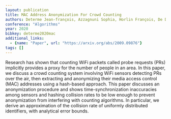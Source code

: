 ```yaml
---
layout: publication
title: MAC Address Anonymization For Crowd Counting
authors: Determe Jean-françois, Azzagnuni Sophia, Horlin François, De Doncker Philippe
conference: "Algorithms"
year: 2020
bibkey: determe2020mac
additional_links:
  - {name: "Paper", url: "https://arxiv.org/abs/2009.09876"}
tags: []
---
```

<p>Research has shown that counting WiFi packets called probe requests
(PRs) implicitly provides a proxy for the number of people in an area.
In this paper, we discuss a crowd counting system involving WiFi sensors
detecting PRs over the air, then extracting and anonymizing their media
access control (MAC) addresses using a hash-based approach. This paper
discusses an anonymization procedure and shows time-synchronization
inaccuracies among sensors and hashing collision rates to be low enough
to prevent anonymization from interfering with counting algorithms. In
particular, we derive an approximation of the collision rate of
uniformly distributed identifiers, with analytical error bounds.</p>
